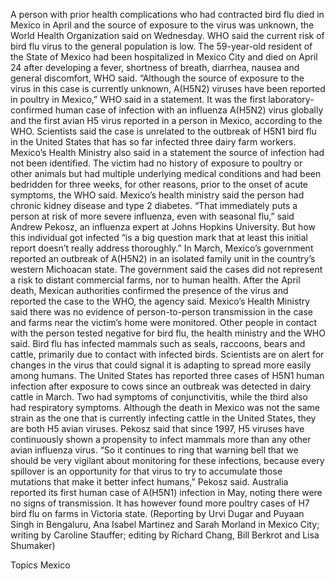 A person with prior health complications who had contracted bird flu died in Mexico in April and the source of exposure to the virus was unknown, the World Health Organization said on Wednesday.
WHO said the current risk of bird flu virus to the general population is low.
The 59-year-old resident of the State of Mexico had been hospitalized in Mexico City and died on April 24 after developing a fever, shortness of breath, diarrhea, nausea and general discomfort, WHO said.
“Although the source of exposure to the virus in this case is currently unknown, A(H5N2) viruses have been reported in poultry in Mexico,” WHO said in a statement.
It was the first laboratory-confirmed human case of infection with an influenza A(H5N2) virus globally and the first avian H5 virus reported in a person in Mexico, according to the WHO.
Scientists said the case is unrelated to the outbreak of H5N1 bird flu in the United States that has so far infected three dairy farm workers.
Mexico’s Health Ministry also said in a statement the source of infection had not been identified.
The victim had no history of exposure to poultry or other animals but had multiple underlying medical conditions and had been bedridden for three weeks, for other reasons, prior to the onset of acute symptoms, the WHO said.
Mexico’s health ministry said the person had chronic kidney disease and type 2 diabetes.
“That immediately puts a person at risk of more severe influenza, even with seasonal flu,” said Andrew Pekosz, an influenza expert at Johns Hopkins University.
But how this individual got infected “is a big question mark that at least this initial report doesn’t really address thoroughly.”
In March, Mexico’s government reported an outbreak of A(H5N2) in an isolated family unit in the country’s western Michoacan state. The government said the cases did not represent a risk to distant commercial farms, nor to human health.
After the April death, Mexican authorities confirmed the presence of the virus and reported the case to the WHO, the agency said.
Mexico’s Health Ministry said there was no evidence of person-to-person transmission in the case and farms near the victim’s home were monitored.
Other people in contact with the person tested negative for bird flu, the health ministry and the WHO said.
Bird flu has infected mammals such as seals, raccoons, bears and cattle, primarily due to contact with infected birds.
Scientists are on alert for changes in the virus that could signal it is adapting to spread more easily among humans.
The United States has reported three cases of H5N1 human infection after exposure to cows since an outbreak was detected in dairy cattle in March. Two had symptoms of conjunctivitis, while the third also had respiratory symptoms.
Although the death in Mexico was not the same strain as the one that is currently infecting cattle in the United States, they are both H5 avian viruses.
Pekosz said that since 1997, H5 viruses have continuously shown a propensity to infect mammals more than any other avian influenza virus.
“So it continues to ring that warning bell that we should be very vigilant about monitoring for these infections, because every spillover is an opportunity for that virus to try to accumulate those mutations that make it better infect humans,” Pekosz said.
Australia reported its first human case of A(H5N1) infection in May, noting there were no signs of transmission. It has however found more poultry cases of H7 bird flu on farms in Victoria state.
(Reporting by Urvi Dugar and Puyaan Singh in Bengaluru, Ana Isabel Martinez and Sarah Morland in Mexico City; writing by Caroline Stauffer; editing by Richard Chang, Bill Berkrot and Lisa Shumaker)

Topics
Mexico
